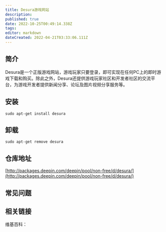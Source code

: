 ```yaml
---
title: Desura游戏网站
description: 
published: true
date: 2022-10-25T00:49:14.338Z
tags: 
editor: markdown
dateCreated: 2022-04-21T03:33:06.111Z
---
```


## 简介

Desura是一个正版游戏网站，游戏玩家只要登录，即可实现在任何PC上的即时游戏下载和购买。除此之外，Desura还提供游戏玩家社区和开发者社区的交流平台，为游戏开发者提供新闻分享、论坛及图片视频分享服务等。

## 安装

`sudo apt-get install desura`

## 卸载

`sudo apt-get remove desura`

## 仓库地址

[http://packages.deepin.com/deepin/pool/non-free/d/desura/](http://packages.deepin.com/deepin/pool/non-free/d/desura/)

## 常见问题

## 相关链接

维基百科：
